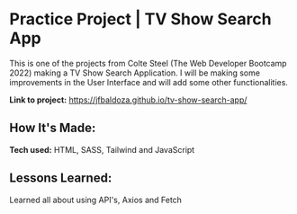 # Practice Project | TV Show Search App
This is one of the projects from Colte Steel (The Web Developer Bootcamp 2022) making a TV Show Search Application. I will be making some improvements in the User Interface and will add some other functionalities.

**Link to project:** https://jfbaldoza.github.io/tv-show-search-app/

## How It's Made:

**Tech used:** HTML, SASS, Tailwind and JavaScript

## Lessons Learned:

Learned all about using API's, Axios and Fetch
